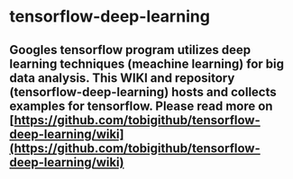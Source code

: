 # tensorflow-deep-learning

Googles tensorflow program utilizes deep learning techniques (meachine learning) for big data analysis.
This WIKI and repository (tensorflow-deep-learning) hosts and collects examples for tensorflow.
Please read more on [https://github.com/tobigithub/tensorflow-deep-learning/wiki](https://github.com/tobigithub/tensorflow-deep-learning/wiki)
----




